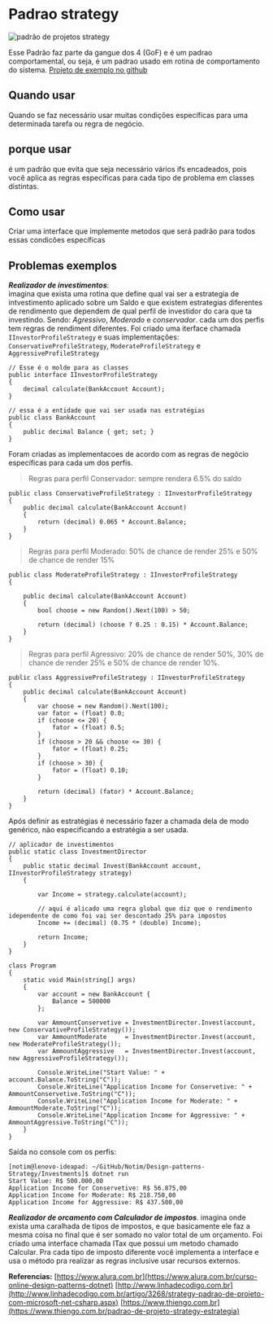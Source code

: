 # Padrao strategy

![padrão de projetos strategy](https://www.thiengo.com.br/img/post/normal/09j782i4d422a779bkf7907oi3950ab95fe613edf46f2c3cebb61d52d3.jpg)

Esse Padrão faz parte da gangue dos 4 (GoF) e é um padrao comportamental, ou seja, é um padrao usado em rotina de comportamento do sistema.
[Projeto de exemplo no github](https://github.com/Notim/Design-patterns-Strategy)

## Quando usar  

Quando se faz necessário usar muitas condições específicas para uma determinada tarefa ou regra de negócio.

## porque usar

é um padrão que evita que seja necessário vários ifs encadeados,
pois você aplica as regras específicas para cada tipo de problema em classes distintas.

## Como usar  

Criar uma interface que implemente metodos que será padrão para todos essas condicões específicas

## Problemas exemplos  

**_Realizador de investimentos_**:  
imagina que exista uma rotina que define qual vai ser a estrategia de intvestimento aplicado sobre um Saldo
e que existem estrategias diferentes de rendimento que dependem de qual perfil de investidor do cara que ta investindo.
Sendo: _Agressivo_, _Moderado_ e _conservador_.
cada um dos perfis tem regras de rendiment diferentes.
Foi criado uma iterface chamada `IInvestorProfileStrategy` e suas implementações: `ConservativeProfileStrategy`, `ModerateProfileStrategy` e `AggressiveProfileStrategy`

```CSharp
// Esse é o molde para as classes
public interface IInvestorProfileStrategy
{
    decimal calculate(BankAccount Account);
}
```

```CSharp
// essa é a entidade que vai ser usada nas estratégias
public class BankAccount
{
    public decimal Balance { get; set; }
}
```

Foram criadas as implementacoes de acordo com as regras de negócio específicas para cada um dos perfis.

> Regras para perfil Conservador: sempre rendera 6.5% do saldo

```CSharp
public class ConservativeProfileStrategy : IInvestorProfileStrategy
{
    public decimal calculate(BankAccount Account)
    {
        return (decimal) 0.065 * Account.Balance;
    }
}
```

> Regras para perfil Moderado: 50% de chance de render 25% e 50% de chance de render 15%

```CSharp
public class ModerateProfileStrategy : IInvestorProfileStrategy
{

    public decimal calculate(BankAccount Account)
    {
        bool choose = new Random().Next(100) > 50;

        return (decimal) (choose ? 0.25 : 0.15) * Account.Balance;
    }
}
```

> Regras para perfil Agressivo: 20% de chance de render 50%, 30% de chance de render 25% e 50% de chance de render 10%.

```CSharp
public class AggressiveProfileStrategy : IInvestorProfileStrategy
{
    public decimal calculate(BankAccount Account)
    {
        var choose = new Random().Next(100);
        var fator = (float) 0.0;
        if (choose <= 20) {
            fator = (float) 0.5;
        }
        if (choose > 20 && choose <= 30) {
            fator = (float) 0.25;
        }
        if (choose > 30) {
            fator = (float) 0.10;
        }

        return (decimal) (fator) * Account.Balance;
    }
}
```

Após definir as estratégias é necessário fazer a chamada dela de modo genérico, não especificando a estratégia a ser usada.

```CSharp
// aplicador de investimentos
public static class InvestmentDirector
{
    public static decimal Invest(BankAccount account, IInvestorProfileStrategy strategy)
    {

        var Income = strategy.calculate(account);

        // aqui é alicado uma regra global que diz que o rendimento idependente de como foi vai ser descontado 25% para impostos
        Income += (decimal) (0.75 * (double) Income);

        return Income;
    }
}
```

```CSharp
class Program
{
    static void Main(string[] args)
    {
        var account = new BankAccount {
            Balance = 500000
        };

        var AmmountConservetive = InvestmentDirector.Invest(account, new ConservativeProfileStrategy());
        var AmmountModerate     = InvestmentDirector.Invest(account, new ModerateProfileStrategy());
        var AmmountAggressive   = InvestmentDirector.Invest(account, new AggressiveProfileStrategy());

        Console.WriteLine("Start Value: " + account.Balance.ToString("C"));
        Console.WriteLine("Application Income for Conservetive: " + AmmountConservetive.ToString("C"));
        Console.WriteLine("Application Income for Moderate: " + AmmountModerate.ToString("C"));
        Console.WriteLine("Application Income for Aggressive: " + AmmountAggressive.ToString("C"));
    }
}
```

Saída no console com os perfis:

```Console
[notim@lenovo-ideapad: ~/GitHub/Notim/Design-patterns-Strategy/Investments]$ dotnet run
Start Value: R$ 500.000,00
Application Income for Conservetive: R$ 56.875,00
Application Income for Moderate: R$ 218.750,00
Application Income for Aggressive: R$ 437.500,00
```

**_Realizador de orcamento com Calculador de impostos_**.
imagina onde exista uma caralhada de tipos de impostos, e que basicamente ele faz a mesma coisa no final que é
ser somado no valor total de um orçamento. Foi criado uma interface chamada ITax que possui um metodo chamado Calcular. Pra cada tipo de imposto diferente você implementa a interface e usa o método pra realizar as regras inclusive usar recursos externos.

**Referencias:**
[https://www.alura.com.br](https://www.alura.com.br/curso-online-design-patterns-dotnet)
[http://www.linhadecodigo.com.br](http://www.linhadecodigo.com.br/artigo/3268/strategy-padrao-de-projeto-com-microsoft-net-csharp.aspx)
[https://www.thiengo.com.br](https://www.thiengo.com.br/padrao-de-projeto-strategy-estrategia)